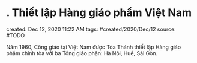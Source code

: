 # . Thiết lập Hàng giáo phẩm Việt Nam

created: Dec 12, 2020 11:22 AM
tags: #created/2020/Dec/12
source: #TODO

Năm 1960, Công giáo tại Việt Nam được Tòa Thánh thiết lập Hàng giáo phẩm chính tòa với ba Tổng giáo phận: Hà Nội, Huế, Sài Gòn.